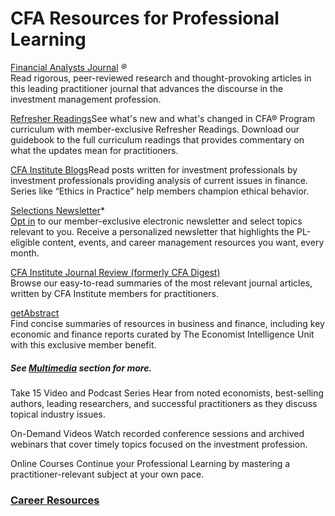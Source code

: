 # CFA Resources for Professional Learning
[Financial Analysts Journal](https://www.cfainstitute.org/en/research/financial-analysts-journal) _®_  
Read rigorous, peer-reviewed research and thought-provoking articles in this leading practitioner journal that advances the discourse in the investment management profession.

[Refresher Readings](https://www.cfainstitute.org/en/membership/professional-development/refresher-readings)See what's new and what's changed in CFA® Program curriculum with member-exclusive Refresher Readings. Download our guidebook to the full curriculum readings that provides commentary on what the updates mean for practitioners.

[CFA Institute Blogs](https://blogs.cfainstitute.org/)Read posts written for investment professionals by investment professionals providing analysis of current issues in finance. Series like “Ethics in Practice” help members champion ethical behavior.

[Selections Newsletter](https://preferences.cfainstitute.org/communication/preferences)\*  
[Opt in](https://preferences.cfainstitute.org/communication/preferences) to our member-exclusive electronic newsletter and select topics relevant to you. Receive a personalized newsletter that highlights the PL-eligible content, events, and career management resources you want, every month.

[CFA Institute Journal Review (formerly CFA Digest)  
](https://www.cfainstitute.org/en/research/journal-review)Browse our easy-to-read summaries of the most relevant journal articles, written by CFA Institute members for practitioners.

[getAbstract](https://www.cfainstitute.org/learning/tools/getabstract/pages/index.aspx)  
Find concise summaries of resources in business and finance, including key economic and finance reports curated by The Economist Intelligence Unit with this exclusive member benefit.

##### See [Multimedia](https://www.cfainstitute.org/membership/professional-development/collection) section for more.

Take 15 Video and Podcast Series
Hear from noted economists, best-selling authors, leading researchers, and successful practitioners as they discuss topical industry issues.

On-Demand Videos
Watch recorded conference sessions and archived webinars that cover timely topics focused on the investment profession.

Online Courses
Continue your Professional Learning by mastering a practitioner-relevant subject at your own pace.

### [Career Resources](https://www.cfainstitute.org/en/membership/careers)